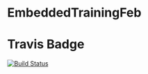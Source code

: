 # EmbeddedTrainingFeb

# Travis Badge
[![Build Status](https://travis-ci.com/e-mock/EmbeddedTrainingFeb.svg?branch=main)](https://travis-ci.com/e-mock/EmbeddedTrainingFeb)
